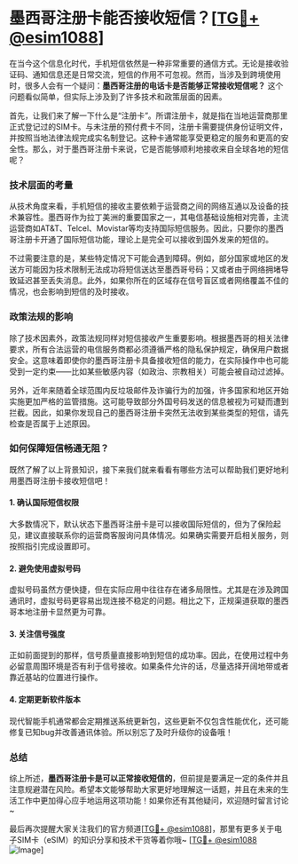 # 墨西哥注册卡能否接收短信？[[TG💪+ @esim1088](https://t.me/s/esim1088)]

在当今这个信息化时代，手机短信依然是一种非常重要的通信方式。无论是接收验证码、通知信息还是日常交流，短信的作用不可忽视。然而，当涉及到跨境使用时，很多人会有一个疑问：**墨西哥注册的电话卡是否能够正常接收短信呢？** 这个问题看似简单，但实际上涉及到了许多技术和政策层面的因素。

首先，让我们来了解一下什么是“注册卡”。所谓注册卡，就是指在当地运营商那里正式登记过的SIM卡。与未注册的预付费卡不同，注册卡需要提供身份证明文件，并按照当地法律法规完成实名制登记。这种卡通常能享受更稳定的服务和更高的安全性。那么，对于墨西哥注册卡来说，它是否能够顺利地接收来自全球各地的短信呢？

### **技术层面的考量**

从技术角度来看，手机短信的接收主要依赖于运营商之间的网络互通以及设备的技术兼容性。墨西哥作为拉丁美洲的重要国家之一，其电信基础设施相对完善，主流运营商如AT&T、Telcel、Movistar等均支持国际短信服务。因此，只要你的墨西哥注册卡开通了国际短信功能，理论上是完全可以接收到国外发来的短信的。

不过需要注意的是，某些特定情况下可能会遇到障碍。例如，部分国家或地区的发送方可能因为技术限制无法成功将短信送达至墨西哥号码；又或者由于网络拥堵导致延迟甚至丢失消息。此外，如果你所在的区域存在信号盲区或者网络覆盖不佳的情况，也会影响到短信的及时接收。

### **政策法规的影响**

除了技术因素外，政策法规同样对短信接收产生重要影响。根据墨西哥的相关法律要求，所有合法运营的电信服务商都必须遵循严格的隐私保护规定，确保用户数据安全。这意味着即使你的墨西哥注册卡具备接收短信的能力，在实际操作中也可能受到一定约束——比如某些敏感内容（如政治、宗教相关）可能会被自动过滤掉。

另外，近年来随着全球范围内反垃圾邮件及诈骗行为的加强，许多国家和地区开始实施更加严格的监管措施。这可能导致部分外国号码发送的信息被视为可疑而遭到拦截。因此，如果你发现自己的墨西哥注册卡突然无法收到某些类型的短信，请先检查是否属于上述原因。

### **如何保障短信畅通无阻？**

既然了解了以上背景知识，接下来我们就来看看有哪些方法可以帮助我们更好地利用墨西哥注册卡接收短信吧！

#### **1. 确认国际短信权限**
大多数情况下，默认状态下墨西哥注册卡是可以接收国际短信的，但为了保险起见，建议直接联系你的运营商客服询问具体情况。如果确实需要开启相关服务，则按照指引完成设置即可。

#### **2. 避免使用虚拟号码**
虚拟号码虽然方便快捷，但在实际应用中往往存在诸多局限性。尤其是在涉及跨国通讯时，虚拟号码更容易出现连接不稳定的问题。相比之下，正规渠道获取的墨西哥本地注册卡显然更为可靠。

#### **3. 关注信号强度**
正如前面提到的那样，信号质量直接影响到短信的成功率。因此，在使用过程中务必留意周围环境是否有利于信号接收。如果条件允许的话，尽量选择开阔地带或者靠近基站的位置进行操作。

#### **4. 定期更新软件版本**
现代智能手机通常都会定期推送系统更新包，这些更新不仅包含性能优化，还可能修复已知bug并改善通讯体验。所以别忘了及时升级你的设备哦！

### **总结**

综上所述，**墨西哥注册卡是可以正常接收短信的**，但前提是要满足一定的条件并且注意规避潜在风险。希望本文能够帮助大家更好地理解这一话题，并且在未来的生活工作中更加得心应手地运用这项功能！如果你还有其他疑问，欢迎随时留言讨论~

最后再次提醒大家关注我们的官方频道[[TG💪+ @esim1088](https://t.me/s/esim1088)]，那里有更多关于电子SIM卡（eSIM）的知识分享和技术干货等着你哦~ [[TG💪+ @esim1088](https://t.me/s/esim1088) ![Image](https://i.postimg.cc/4NQfJmqS/Snipaste-2025-05-13-00-14-12.png)]